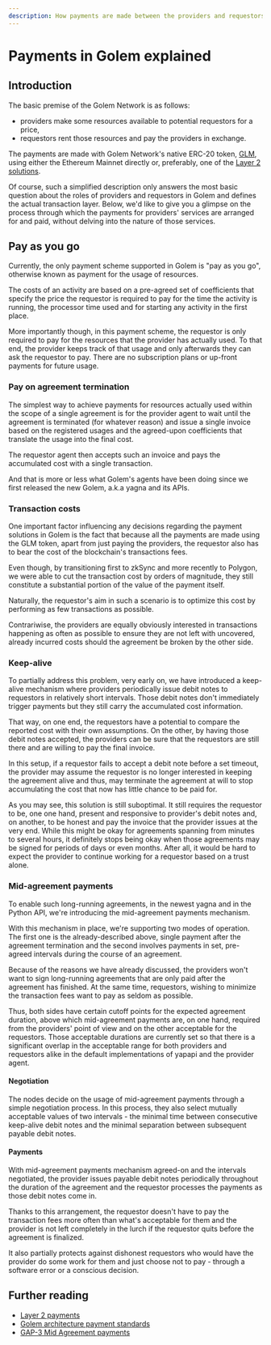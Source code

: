 ```yaml
---
description: How payments are made between the providers and requestors within the Golem Network.
---
```


# Payments in Golem explained

## Introduction

The basic premise of the Golem Network is as follows:
* providers make some resources available to potential requestors for a price,
* requestors rent those resources and pay the providers in exchange.

The payments are made with Golem Network's native ERC-20 token, [GLM](https://etherscan.io/token/0x7DD9c5Cba05E151C895FDe1CF355C9A1D5DA6429), using either the Ethereum Mainnet directly or, preferably, one of the [Layer 2 solutions](layer-2-payments.md).

Of course, such a simplified description only answers the most basic question about the roles of providers and requestors in Golem and defines the actual transaction layer. Below, we'd like to give you a glimpse on the process through which the payments for providers' services are arranged for and paid, without delving into the nature of those services.

## Pay as you go

Currently, the only payment scheme supported in Golem is "pay as you go", otherwise known as payment for the usage of resources.

The costs of an activity are based on a pre-agreed set of coefficients that specify the price the requestor is required to pay for the time the activity is running, the processor time used and for starting any activity in the first place.

More importantly though, in this payment scheme, the requestor is only required to pay for the resources that the provider has actually used. To that end, the provider keeps track of that usage and only afterwards they can ask the requestor to pay. There are no subscription plans or up-front payments for future usage.

### Pay on agreement termination

The simplest way to achieve payments for resources actually used within the scope of a single agreement is for the provider agent to wait until the agreement is terminated (for whatever reason) and issue a single invoice based on the registered usages and the agreed-upon coefficients that translate the usage into the final cost.

The requestor agent then accepts such an invoice and pays the accumulated cost with a single transaction.

And that is more or less what Golem's agents have been doing since we first released the new Golem, a.k.a yagna and its APIs.

### Transaction costs

One important factor influencing any decisions regarding the payment solutions in Golem is the fact that because all the payments are made using the GLM token, apart from just paying the providers, the requestor also has to bear the cost of the blockchain's transactions fees.

Even though, by transitioning first to zkSync and more recently to Polygon, we were able to cut the transaction cost by orders of magnitude, they still constitute a substantial portion of the value of the payment itself.

Naturally, the requestor's aim in such a scenario is to optimize this cost by performing as few transactions as possible. 

Contrariwise, the providers are equally obviously interested in transactions happening as often as possible to ensure they are not left with uncovered, already incurred costs should the agreement be broken by the other side.

### Keep-alive

To partially address this problem, very early on, we have introduced a keep-alive mechanism where providers periodically issue debit notes to requestors in relatively short intervals. Those debit notes don't immediately trigger payments but they still carry the accumulated cost information.

That way, on one end, the requestors have a potential to compare the reported cost with their own assumptions. On the other, by having those debit notes accepted, the providers can be sure that the requestors are still there and are willing to pay the final invoice.

In this setup, if a requestor fails to accept a debit note before a set timeout, the provider may assume the requestor is no longer interested in keeping the agreement alive and thus, may terminate the agreement at will to stop accumulating the cost that now has little chance to be paid for.

As you may see, this solution is still suboptimal. It still requires the requestor to be, one one hand, present and responsive to provider's debit notes and, on another, to be honest and pay the invoice that the provider issues at the very end. While this might be okay for agreements spanning from minutes to several hours, it definitely stops being okay when those agreements may be signed for periods of days or even months. After all, it would be hard to expect the provider to continue working for a requestor based on a trust alone.

### Mid-agreement payments

To enable such long-running agreements, in the newest yagna and in the Python API, we're introducing the mid-agreement payments mechanism.

With this mechanism in place, we're supporting two modes of operation. The first one is the already-described above, single payment after the agreement termination and the second involves payments in set, pre-agreed intervals during the course of an agreement.

Because of the reasons we have already discussed, the providers won't want to sign long-running agreements that are only paid after the agreement has finished. At the same time, requestors, wishing to minimize the transaction fees want to pay as seldom as possible.

Thus, both sides have certain cutoff points for the expected agreement duration, above which mid-agreement payments are, on one hand, required from the providers' point of view and on the other acceptable for the requestors. Those acceptable durations are currently set so that there is a significant overlap in the acceptable range for both providers and requestors alike in the default implementations of yapapi and the provider agent.

#### Negotiation

The nodes decide on the usage of mid-agreement payments through a simple negotiation process. In this process, they also select mutually acceptable values of two intervals - the minimal time between consecutive keep-alive debit notes and the minimal separation between subsequent payable debit notes.

#### Payments

With mid-agreement payments mechanism agreed-on and the intervals negotiated, the provider issues payable debit notes periodically throughout the duration of the agreement and the requestor processes the payments as those debit notes come in.

Thanks to this arrangement, the requestor doesn't have to pay the transaction fees more often than what's acceptable for them and the provider is not left completely in the lurch if the requestor quits before the agreement is finalized.

It also partially protects against dishonest requestors who would have the provider do some work for them and just choose not to pay - through a software error or a conscious decision.

## Further reading

* [Layer 2 payments](layer-2-payments.md)
* [Golem architecture payment standards](https://github.com/golemfactory/golem-architecture/tree/master/standards/3-commercial/com)
* [GAP-3 Mid Agreement payments](https://github.com/golemfactory/golem-architecture/blob/master/gaps/gap-3_mid_agreement_payments/gap-3_mid_agreement_payments.md)

